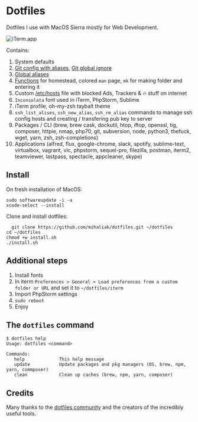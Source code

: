 # Dotfiles
Dotfiles I use with MacOS Sierra mostly for Web Development.

![iTerm.app](https://raw.github.com/mihaliak/dotfiles/master/iterm/screenshot.png)

Contains:
  1. System defaults
  2. [Git config with aliases](https://github.com/mihaliak/dotfiles/blob/master/dots/.gitconfig), [Git global ignore](https://github.com/mihaliak/dotfiles/blob/master/dots/.gitignore_global)
  3. [Global aliases](https://github.com/mihaliak/dotfiles/blob/master/dots/.aliases) 
  4. [Functions](https://github.com/mihaliak/dotfiles/blob/master/dots/.functions) for homestead, colored `man` page, `mk` for making folder and entering it
  5. Custom [/etc/hosts](https://github.com/mihaliak/dotfiles/blob/master/etc/hosts) file with blocked Ads, Trackers & 🔥 stuff on internet
  6. `Inconsolata` font used in iTerm, PhpStorm, Sublime
  7. iTerm profile, oh-my-zsh taybalt theme
  8. `ssh_list_alises`, `ssh_new_alias`, `ssh_rm_alias` commands to manage ssh config hosts and creating / transfering pub key to server
  9. Packages / CLI (brew, brew cask, dockutil, htop, iftop, openssl, tig, composer, httpie, nmap, php70, git, subversion, node, python3, thefuck, wget, yarn, zsh, zsh-completions)
  10. Applications (alfred, flux, google-chrome, slack, spotify, sublime-text, virtualbox, vagrant, vlc, phpstorm, sequel-pro, filezilla, postman, iterm2, teamviewer, lastpass, spectacle, appcleaner, skype)

## Install

On fresh installation of MacOS:

    sudo softwareupdate -i -a
    xcode-select --install

Clone and install dotfiles:
	
	  git clone https://github.com/mihaliak/dotfiles.git ~/dotfiles
    cd ~/dotfiles
    chmod +w install.sh
    ./install.sh

## Additional steps

1. Install fonts
2. In iterm `Preferences > General > Load preferences from a custom folder or URL` and set it to `~/dotfiles/iterm`
3. Import PhpStorm settings
4. `sudo reboot`
5. Enjoy

## The `dotfiles` command

    $ dotfiles help
    Usage: dotfiles <command>

    Commands:
       help             This help message
       update           Update packages and pkg managers (OS, brew, npm, yarn, commposer)
       clean            Clean up caches (brew, npm, yarn, composer)

## Credits

Many thanks to the [dotfiles community](http://dotfiles.github.io/) and the creators of the incredibly useful tools.
